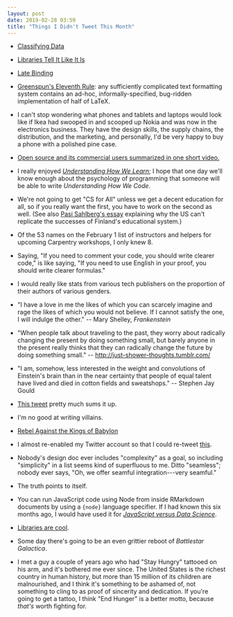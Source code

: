 ```yaml
---
layout: post
date: 2019-02-28 03:59
title: "Things I Didn't Tweet This Month"
---
```


-   [Classifying Data]({{site.github.url}}/2019/02/04/classifying-data.html)

-   [Libraries Tell It Like It Is]({{site.github.url}}/2019/02/05/libraries-tell-it-like-it-is.html)

-   [Late Binding]({{site.github.url}}/2019/02/16/late-binding.html)

-   [Greenspun's Eleventh Rule](https://en.wikipedia.org/wiki/Greenspun%27s_tenth_rule):
    any sufficiently complicated text formatting system contains an ad-hoc, informally-specified, bug-ridden
    implementation of half of LaTeX.

-   I can't stop wondering what phones and tablets and laptops would look like
    if Ikea had swooped in and scooped up Nokia
    and was now in the electronics business.
    They have the design skills, the supply chains, the distribution, and the marketing,
    and personally,
    I'd be very happy to buy a phone with a polished pine case.

-   [Open source and its commercial users summarized in one short video.](https://www.youtube.com/watch?v=SqQgDwA0BNU)

-   I really enjoyed *[Understanding How We Learn](http://www.learningscientists.org/book)*;
    I hope that one day we'll know enough about the psychology of programming
    that someone will be able to write *Understanding How We Code*.

-   We're not going to get "CS for All" unless we get a decent education for all,
    so if you really want the first,
    you have to work on the second as well.
    (See also [Pasi Sahlberg's essay](https://www.washingtonpost.com/blogs/answer-sheet/post/what-the-us-cant-learn-from-finland-about-ed-reform/2012/04/16/gIQAGIvVMT_blog.html)
    explaining why the US can't replicate the successes of Finland's educational system.)

-   Of the 53 names on the February 1 list of instructors and helpers for upcoming Carpentry workshops,
    I only knew 8.

-   Saying, "If you need to comment your code, you should write clearer code,"
    is like saying, "If you need to use English in your proof, you should write clearer formulas."

-   I would really like stats from various tech publishers on the proportion of their authors of various genders.

-   "I have a love in me the likes of which you can scarcely imagine and rage the likes of which you would not believe.
    If I cannot satisfy the one, I will indulge the other." -- Mary Shelley, *Frankenstein*

-   "When people talk about traveling to the past, they worry about radically changing the present by doing something small,
    but barely anyone in the present really thinks that they can radically change the future by doing something small."
    -- <http://just-shower-thoughts.tumblr.com/>

-   "I am, somehow, less interested in the weight and convolutions of Einstein's brain
    than in the near certainty that people of equal talent have lived and died in cotton fields and sweatshops."
    -- Stephen Jay Gould

-   [This tweet](https://twitter.com/juliansimioni/status/1086289665194217472) pretty much sums it up.

-   I'm no good at writing villains.

-   [Rebel Against the Kings of Babylon](https://www.youtube.com/watch?v=2ge7j5wyVvo)

-   I almost re-enabled my Twitter account so that I could re-tweet [this](https://twitter.com/SlacktivistFred/status/1096165930365796357).

-   Nobody's design doc ever includes "complexity" as a goal,
    so including "simplicity" in a list seems kind of superfluous to me.
    Ditto "seamless";
    nobody ever says, "Oh, we offer seamful integration---very seamful."

-   The truth points to itself.

-   You can run JavaScript code using Node from inside RMarkdown documents by using a `{node}` language specifier.
    If I had known this six months ago,
    I would have used it for [*JavaScript versus Data Science*](https://software-tools-in-javascript.github.io/js-vs-ds/).

-   [Libraries are cool](https://twitter.com/lindsiecanton/status/1098043838621499392).

-   Some day there's going to be an even grittier reboot of *Battlestar Galactica*.

-   I met a guy a couple of years ago who had "Stay Hungry" tattooed on his arm,
    and it's bothered me ever since.
    The United States is the richest country in human history,
    but more than 15 million of its children are malnourished,
    and I think it's something to be ashamed of,
    not something to cling to as proof of sincerity and dedication.
    If you're going to get a tattoo,
    I think "End Hunger" is a better motto,
    because *that's* worth fighting for.
